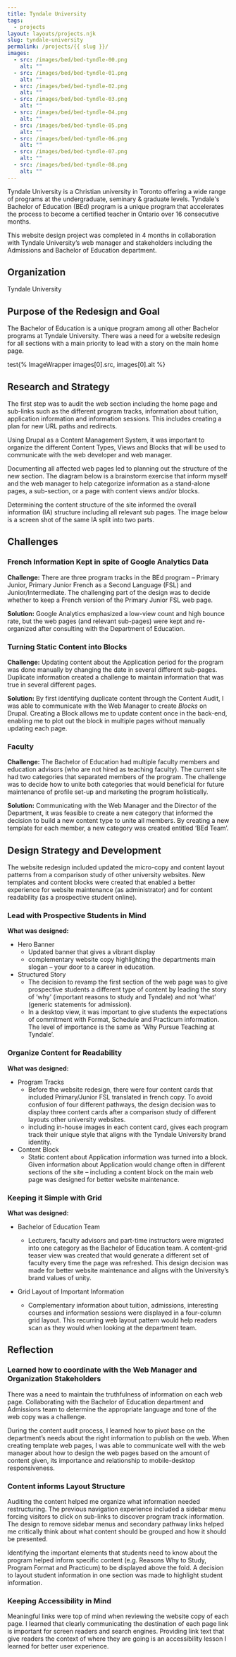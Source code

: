 ```yaml
---
title: Tyndale University
tags:
  - projects
layout: layouts/projects.njk
slug: tyndale-university
permalink: /projects/{{ slug }}/
images:
  - src: /images/bed/bed-tyndle-00.png
    alt: ""
  - src: /images/bed/bed-tyndle-01.png
    alt: ""
  - src: /images/bed/bed-tyndle-02.png
    alt: ""
  - src: /images/bed/bed-tyndle-03.png
    alt: ""
  - src: /images/bed/bed-tyndle-04.png
    alt: ""
  - src: /images/bed/bed-tyndle-05.png
    alt: ""
  - src: /images/bed/bed-tyndle-06.png
    alt: ""
  - src: /images/bed/bed-tyndle-07.png
    alt: ""
  - src: /images/bed/bed-tyndle-08.png
    alt: ""
---
```

Tyndale University is a Christian university in Toronto offering a wide range of programs at the undergraduate, seminary & graduate levels. Tyndale's Bachelor of Education (BEd) program is a unique program that accelerates the process to become a certified teacher in Ontario over 16 consecutive months.

This website design project was completed in 4 months in collaboration with Tyndale University’s web manager and stakeholders including the Admissions and Bachelor of Education department.

## Organization
Tyndale University

## Purpose of the Redesign and Goal
The Bachelor of Education is a unique program among all other Bachelor programs at Tyndale University. There was a need for a website redesign for all sections with a main priority to lead with a story on the main home page.

test{% ImageWrapper images[0].src, images[0].alt %}

## Research and Strategy
The first step was to audit the web section including the home page and sub-links such as the different program tracks, information about tuition, application information and information sessions. This includes creating a plan for new URL paths and redirects.

Using Drupal as a Content Management System, it was important to organize the different Content Types, Views and Blocks that will be used to communicate with the web developer and web manager.

Documenting all affected web pages led to planning out the structure of the new section. The diagram below is a brainstorm exercise that inform myself and the web manager to help categorize information as a stand-alone pages, a sub-section, or a page with content views and/or blocks. 

Determining the content structure of the site informed the overall information (IA) structure including all relevant sub pages. The image below is a screen shot of the same IA split into two parts.  

## Challenges

### French Information Kept in spite of Google Analytics Data

**Challenge:** There are three program tracks in the BEd program – Primary Junior, Primary Junior French as a Second Language (FSL) and Junior/Intermediate. The challenging part of the design was to decide whether to keep a French version of the Primary Junior FSL web page. 

**Solution:** Google Analytics emphasized a low-view count and high bounce rate, but the web pages (and relevant sub-pages) were kept and re-organized after consulting with the Department of Education.

### Turning Static Content into Blocks

**Challenge:** Updating content about the Application period for the program was done manually by changing the date in several different sub-pages. Duplicate information created a challenge to maintain information that was true in several different pages. 

**Solution:** By first identifying duplicate content through the Content Audit, I was able to communicate with the Web Manager to create *Blocks* on Drupal. Creating a Block allows me to update content once in the back-end, enabling me to plot out the block in multiple pages without manually updating each page.

### Faculty

**Challenge:** The Bachelor of Education had multiple faculty members and education advisors (who are not hired as teaching faculty). The current site had two categories that separated members of the program. The challenge was to decide how to unite both categories that would beneficial for future maintenance of profile set-up and marketing the program holistically.

**Solution:** Communicating with the Web Manager and the Director of the Department, it was feasible to create a new category that informed the decision to build a new content type to unite all members. By creating a new template for each member, a new category was created entitled ‘BEd Team’.

## Design Strategy and Development
The website redesign included updated the micro-copy and content layout patterns from a comparison study of other university websites. New templates and content blocks were created that enabled a better experience for website maintenance (as administrator) and for content readability (as a prospective student online). 

### Lead with Prospective Students in Mind

**What was designed:**
- Hero Banner
  - Updated banner that gives a vibrant display
  - complementary website copy highlighting the departments main slogan – your door to a career in education.
- Structured Story
  - The decision to revamp the first section of the web page was to give prospective students a different type of content by leading the story of ‘why’ (important reasons to study and Tyndale) and not ‘what’ (generic statements for admission). 
  - In a desktop view, it was important to give students the expectations of commitment with Format, Schedule and Practicum information. The level of importance is the same as ‘Why Pursue Teaching at Tyndale’.

### Organize Content for Readability 

**What was designed:**

+ Program Tracks
  - Before the website redesign, there were four content cards that included Primary/Junior FSL translated in french copy. To avoid confusion of four different pathways, the design decision was to display three content cards after a comparison study of different layouts other university websites. 
  - including in-house images in each content card, gives each program track their unique style that aligns with the Tyndale University brand identity.
+ Content Block
  - Static content about Application information was turned into a block. Given information about Application would change often in different sections of the site – including a content block on the main web page was designed for better website maintenance.

### Keeping it Simple with Grid
**What was designed:**
+ Bachelor of Education Team
  - Lecturers, faculty advisors and part-time instructors were migrated into one category as the Bachelor of Education team. A content-grid teaser view was created that would generate a different set of faculty every time the page was refreshed. This design decision was made for better website maintenance and aligns with the University’s brand values of unity. 

+ Grid Layout of Important Information
  - Complementary information about tuition, admissions, interesting courses and information sessions were displayed in a four-column grid layout. This recurring web layout pattern would help readers scan as they would when looking at the department team.

## Reflection
### Learned how to coordinate with the Web Manager and Organization Stakeholders
There was a need to maintain the truthfulness of information on each web page. Collaborating with the Bachelor of Education department and Admissions team to determine the appropriate language and tone of the web copy was a challenge. 

During the content audit process, I learned how to pivot base on the department’s needs about the right information to publish on the web. When creating template web pages, I was able to communicate well with the web manager about how to design the web pages based on the amount of content given, its importance and relationship to mobile-desktop responsiveness.

### Content informs Layout Structure
Auditing the content helped me organize what information needed restructuring. The previous navigation experience included a sidebar menu forcing visitors to click on sub-links to discover program track information. The design to remove sidebar menus and secondary pathway links helped me critically think about what content should be grouped and how it should be presented. 

Identifying the important elements that students need to know about the program helped inform specific content (e.g. Reasons Why to Study, Program Format and Practicum) to be displayed above the fold. A decision to layout student information in one section was made to highlight student information.

### Keeping Accessibility in Mind
Meaningful links were top of mind when reviewing the website copy of each page. I learned that clearly communicating the destination of each page link is important for screen readers and search engines. Providing link text that give readers the context of where they are going is an accessibility lesson I learned for better user experience.

